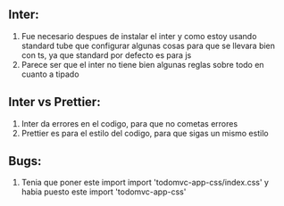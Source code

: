 ## Inter:

1. Fue necesario despues de instalar el inter y como estoy usando standard tube que configurar algunas cosas para que se llevara bien con ts, ya que standard por defecto es para js
2. Parece ser que el inter no tiene bien algunas reglas sobre todo en cuanto a tipado

## Inter vs Prettier:

1. Inter da errores en el codigo, para que no cometas errores
2. Prettier es para el estilo del codigo, para que sigas un mismo estilo

## Bugs:

1. Tenia que poner este import import 'todomvc-app-css/index.css' y habia puesto este import 'todomvc-app-css'
